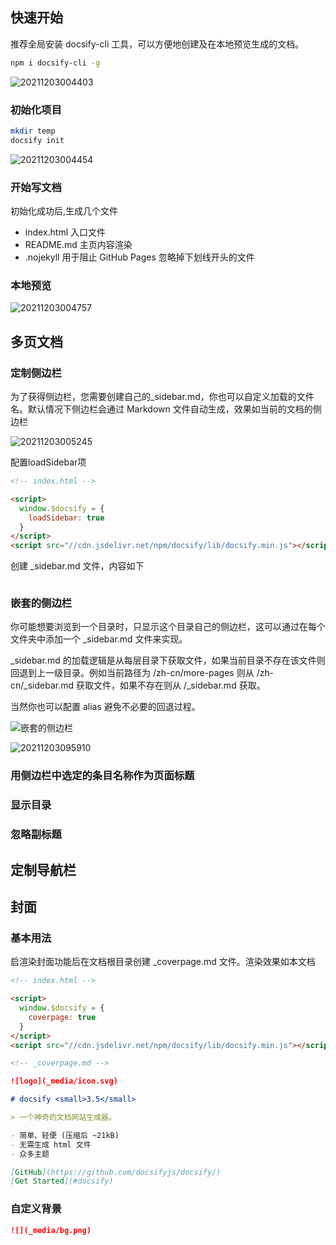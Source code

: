 ## 快速开始
推荐全局安装 docsify-cli 工具，可以方便地创建及在本地预览生成的文档。

```bash
npm i docsify-cli -g
```

![20211203004403](https://geekmice-blog.oss-cn-beijing.aliyuncs.com/blog/20211203004403.png)

### 初始化项目
```bash
mkdir temp
docsify init
```

![20211203004454](https://geekmice-blog.oss-cn-beijing.aliyuncs.com/blog/20211203004454.png)

### 开始写文档
初始化成功后,生成几个文件
- index.html 入口文件
- README.md 主页内容渲染
- .nojekyll 用于阻止 GitHub Pages 忽略掉下划线开头的文件
### 本地预览

![20211203004757](https://geekmice-blog.oss-cn-beijing.aliyuncs.com/blog/20211203004757.png)

## 多页文档

### 定制侧边栏
为了获得侧边栏，您需要创建自己的_sidebar.md，你也可以自定义加载的文件名。默认情况下侧边栏会通过 Markdown 文件自动生成，效果如当前的文档的侧边栏

![20211203005245](https://geekmice-blog.oss-cn-beijing.aliyuncs.com/blog/20211203005245.png)

配置loadSidebar项
```html
<!-- index.html -->

<script>
  window.$docsify = {
    loadSidebar: true
  }
</script>
<script src="//cdn.jsdelivr.net/npm/docsify/lib/docsify.min.js"></script>
```

创建 _sidebar.md 文件，内容如下
```md


```

### 嵌套的侧边栏
你可能想要浏览到一个目录时，只显示这个目录自己的侧边栏，这可以通过在每个文件夹中添加一个 _sidebar.md 文件来实现。

_sidebar.md 的加载逻辑是从每层目录下获取文件，如果当前目录不存在该文件则回退到上一级目录。例如当前路径为 /zh-cn/more-pages 则从 /zh-cn/_sidebar.md 获取文件，如果不存在则从 /_sidebar.md 获取。

当然你也可以配置 alias 避免不必要的回退过程。

![嵌套的侧边栏](https://geekmice-blog.oss-cn-beijing.aliyuncs.com/blog/嵌套的侧边栏.gif)

![20211203095910](https://geekmice-blog.oss-cn-beijing.aliyuncs.com/blog/20211203095910.png)

### 用侧边栏中选定的条目名称作为页面标题

### 显示目录

### 忽略副标题


## 定制导航栏

## 封面

### 基本用法

启渲染封面功能后在文档根目录创建 _coverpage.md 文件。渲染效果如本文档
```html
<!-- index.html -->

<script>
  window.$docsify = {
    coverpage: true
  }
</script>
<script src="//cdn.jsdelivr.net/npm/docsify/lib/docsify.min.js"></script>
```

```md
<!-- _coverpage.md -->

![logo](_media/icon.svg)

# docsify <small>3.5</small>

> 一个神奇的文档网站生成器。

- 简单、轻便 (压缩后 ~21kB)
- 无需生成 html 文件
- 众多主题

[GitHub](https://github.com/docsifyjs/docsify/)
[Get Started](#docsify)
```

### 自定义背景
```md
![](_media/bg.png)
```